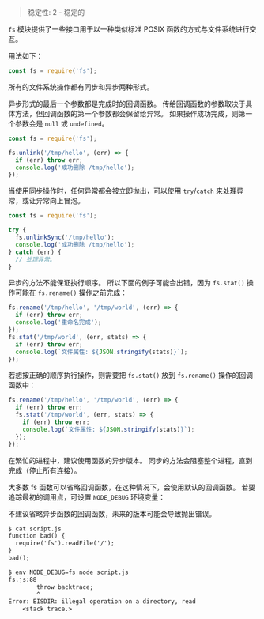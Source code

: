 
<!--introduced_in=v0.10.0-->

> 稳定性: 2 - 稳定的

<!--name=fs-->

`fs` 模块提供了一些接口用于以一种类似标准 POSIX 函数的方式与文件系统进行交互。

用法如下：

```js
const fs = require('fs');
```

所有的文件系统操作都有同步和异步两种形式。

异步形式的最后一个参数都是完成时的回调函数。
传给回调函数的参数取决于具体方法，但回调函数的第一个参数都会保留给异常。
如果操作成功完成，则第一个参数会是 `null` 或 `undefined`。

```js
const fs = require('fs');

fs.unlink('/tmp/hello', (err) => {
  if (err) throw err;
  console.log('成功删除 /tmp/hello');
});
```

当使用同步操作时，任何异常都会被立即抛出，可以使用 `try`/`catch` 来处理异常，或让异常向上冒泡。

```js
const fs = require('fs');

try {
  fs.unlinkSync('/tmp/hello');
  console.log('成功删除 /tmp/hello');
} catch (err) {
  // 处理异常。
}
```

异步的方法不能保证执行顺序。
所以下面的例子可能会出错，因为 `fs.stat()` 操作可能在 `fs.rename()` 操作之前完成：

```js
fs.rename('/tmp/hello', '/tmp/world', (err) => {
  if (err) throw err;
  console.log('重命名完成');
});
fs.stat('/tmp/world', (err, stats) => {
  if (err) throw err;
  console.log(`文件属性: ${JSON.stringify(stats)}`);
});
```

若想按正确的顺序执行操作，则需要把 `fs.stat()` 放到 `fs.rename()` 操作的回调函数中：

```js
fs.rename('/tmp/hello', '/tmp/world', (err) => {
  if (err) throw err;
  fs.stat('/tmp/world', (err, stats) => {
    if (err) throw err;
    console.log(`文件属性: ${JSON.stringify(stats)}`);
  });
});
```

在繁忙的进程中，建议使用函数的异步版本。
同步的方法会阻塞整个进程，直到完成（停止所有连接）。

大多数 fs 函数可以省略回调函数，在这种情况下，会使用默认的回调函数。
若要追踪最初的调用点，可设置 `NODE_DEBUG` 环境变量：

不建议省略异步函数的回调函数，未来的版本可能会导致抛出错误。

```txt
$ cat script.js
function bad() {
  require('fs').readFile('/');
}
bad();

$ env NODE_DEBUG=fs node script.js
fs.js:88
        throw backtrace;
        ^
Error: EISDIR: illegal operation on a directory, read
    <stack trace.>
```

